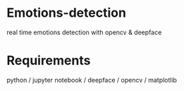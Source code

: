 # Emotions-detection
real time emotions detection with opencv &amp; deepface
# Requirements 
python / jupyter notebook / deepface / opencv / matplotlib
